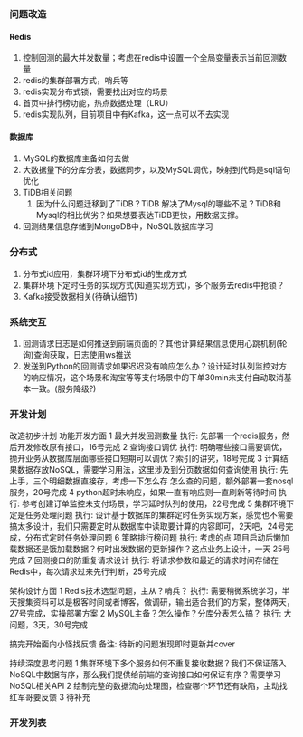 ### 问题改造

#### Redis

1. 控制回测的最大并发数量；考虑在redis中设置一个全局变量表示当前回测数量
2. redis的集群部署方式，哨兵等
3. redis实现分布式锁，需要找出对应的场景
4. 首页中排行榜功能，热点数据处理（LRU）
5. redis实现队列，目前项目中有Kafka，这一点可以不去实现



#### 数据库

1. MySQL的数据库主备如何去做
2. 大数据量下的分库分表，数据同步，以及MySQL调优，映射到代码是sql语句优化
3. TiDB相关问题
   1. 因为什么问题迁移到了TiDB？TiDB 解决了Mysql的哪些不足？TiDB和Mysql的相比优劣？如果想要表达TiDB更快，用数据支撑。
4. 回测结果信息存储到MongoDB中，NoSQL数据库学习



### 分布式

1. 分布式id应用，集群环境下分布式id的生成方式
2. 集群环境下定时任务的实现方式(知道实现方式)，多个服务去redis中抢锁？
3. Kafka接受数据相关(待确认细节)



### 系统交互

1. 回测请求日志是如何推送到前端页面的？其他计算结果信息使用心跳机制(轮询)查询获取，日志使用ws推送
2. 发送到Python的回测请求如果迟迟没有响应怎么办？设计延时队列监控对方的响应情况，这个场景和淘宝等等支付场景中的下单30min未支付自动取消基本一致。(服务降级?)









### 开发计划

改造初步计划
功能开发方面
1 最大并发回测数量
执行: 先部署一个redis服务，然后开发修改原有接口，16号完成
2 查询接口调优
执行: 明确哪些接口需要调优，抛开业务从数据库层面哪些接口短期可以调优？索引的讲究，18号完成
3 计算结果数据存放NoSQL，需要学习用法，这里涉及到分页数据如何查询使用
执行: 先上手，三个明细数据直接存，考虑一下怎么存 怎么查的问题，额外部署一套nosql服务，20号完成
4 python超时未响应，如果一直有响应则一直刷新等待时间
执行: 参考创建订单监控未支付场景，学习延时队列的使用，22号完成
5 集群环境下定是任务处理问题
执行: 设计基于数据库的集群定时任务实现方案，感觉也不需要搞太多设计，我们只需要定时从数据库中读取要计算的内容即可，2天吧，24号完成，分布式定时任务处理问题
6 策略排行榜问题
执行: 考虑的点 项目启动后懒加载数据还是饿加载数据？何时出发数据的更新操作？这点业务上设计，一天 25号完成
7 回测接口的防重复请求设计
执行: 将请求参数和最近的请求时间存储在Redis中，每次请求过来先行判断，25号完成

架构设计方面
1 Redis技术选型问题，主从？哨兵？
执行: 需要稍微系统学习，半天搜集资料可以是极客时间或者博客，做调研，输出适合我们的方案，整体两天，27号完成，实操部署方案
2 MySQL主备？怎么操作？分库分表怎么搞？
执行: 大问题，3天，30号完成

搞完开始面向小怪找反馈
备注: 待新的问题发现即时更新并cover

持续深度思考问题
1 集群环境下多个服务如何不重复接收数据？我们不保证落入NoSQL中数据有序，那么我们提供给前端的查询接口如何保证有序？需要学习NoSQL相关API
2 绘制完整的数据流向处理图，检查哪个环节还有缺陷，主动找红军哥要反馈
3 待补充





### 开发列表



